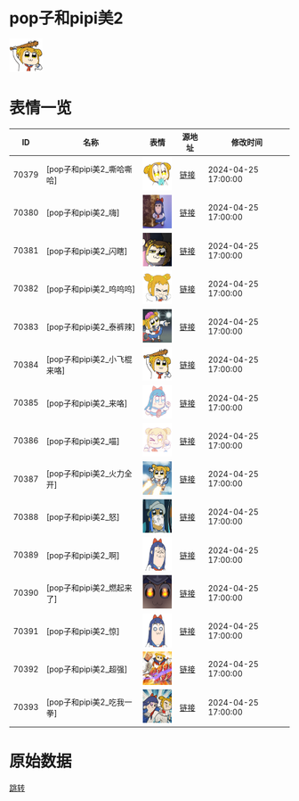# pop子和pipi美2

<img src="./cover.png" height="60" alt="cover" />

# 表情一览

|ID|名称|表情|源地址|修改时间|
|----|----|----|----|----|
|70379|[pop子和pipi美2_嘶哈嘶哈]|<img src="./pic/070379_%5Bpop子和pipi美2_嘶哈嘶哈%5D.png" height="60" alt="嘶哈嘶哈"/>|[链接](https://i0.hdslb.com/bfs/garb/b9652e2aba436ebc0fd85625f70818c1fd0341e2.png)|2024-04-25 17:00:00|
|70380|[pop子和pipi美2_嗨]|<img src="./pic/070380_%5Bpop子和pipi美2_嗨%5D.png" height="60" alt="嗨"/>|[链接](https://i0.hdslb.com/bfs/garb/ed2a5e2328a0114b9098a96fec4fd131ac971cdb.png)|2024-04-25 17:00:00|
|70381|[pop子和pipi美2_闪瞎]|<img src="./pic/070381_%5Bpop子和pipi美2_闪瞎%5D.png" height="60" alt="闪瞎"/>|[链接](https://i0.hdslb.com/bfs/garb/9899a04f7f364ebfb202e24558cfbb53b10e51f0.png)|2024-04-25 17:00:00|
|70382|[pop子和pipi美2_呜呜呜]|<img src="./pic/070382_%5Bpop子和pipi美2_呜呜呜%5D.png" height="60" alt="呜呜呜"/>|[链接](https://i0.hdslb.com/bfs/garb/2999776c29554701f05aefe166523bdcd5c7571d.png)|2024-04-25 17:00:00|
|70383|[pop子和pipi美2_泰裤辣]|<img src="./pic/070383_%5Bpop子和pipi美2_泰裤辣%5D.png" height="60" alt="泰裤辣"/>|[链接](https://i0.hdslb.com/bfs/garb/99ee73ff8220e192ed6f5db51cf85a4fad7c29d1.png)|2024-04-25 17:00:00|
|70384|[pop子和pipi美2_小飞棍来咯]|<img src="./pic/070384_%5Bpop子和pipi美2_小飞棍来咯%5D.png" height="60" alt="小飞棍来咯"/>|[链接](https://i0.hdslb.com/bfs/garb/1f6e8ce2194a4c5184fc41defe116e00ae60d6a0.png)|2024-04-25 17:00:00|
|70385|[pop子和pipi美2_来咯]|<img src="./pic/070385_%5Bpop子和pipi美2_来咯%5D.png" height="60" alt="来咯"/>|[链接](https://i0.hdslb.com/bfs/garb/482da6fd99176ca3964a2371a95ae4789e3f3981.png)|2024-04-25 17:00:00|
|70386|[pop子和pipi美2_喵]|<img src="./pic/070386_%5Bpop子和pipi美2_喵%5D.png" height="60" alt="喵"/>|[链接](https://i0.hdslb.com/bfs/garb/4bb2ee369f725e8fc8234816ae6aa9fcce804bf4.png)|2024-04-25 17:00:00|
|70387|[pop子和pipi美2_火力全开]|<img src="./pic/070387_%5Bpop子和pipi美2_火力全开%5D.png" height="60" alt="火力全开"/>|[链接](https://i0.hdslb.com/bfs/garb/81010fdf086675cf0c38c7333623f2afea8f2ca7.png)|2024-04-25 17:00:00|
|70388|[pop子和pipi美2_怒]|<img src="./pic/070388_%5Bpop子和pipi美2_怒%5D.png" height="60" alt="怒"/>|[链接](https://i0.hdslb.com/bfs/garb/afb2e0758ac7176b4fa05d516f9f5a0b64bb5baa.png)|2024-04-25 17:00:00|
|70389|[pop子和pipi美2_啊]|<img src="./pic/070389_%5Bpop子和pipi美2_啊%5D.png" height="60" alt="啊"/>|[链接](https://i0.hdslb.com/bfs/garb/d89d0ce55ab201a92c45ab329d94f65a5678187c.png)|2024-04-25 17:00:00|
|70390|[pop子和pipi美2_燃起来了]|<img src="./pic/070390_%5Bpop子和pipi美2_燃起来了%5D.png" height="60" alt="燃起来了"/>|[链接](https://i0.hdslb.com/bfs/garb/6e72c85c39ed3e5cb65bcddff5a647f2c34253dd.png)|2024-04-25 17:00:00|
|70391|[pop子和pipi美2_惊]|<img src="./pic/070391_%5Bpop子和pipi美2_惊%5D.png" height="60" alt="惊"/>|[链接](https://i0.hdslb.com/bfs/garb/d795d3c13416183b02e82ad9e70205846d14c4be.png)|2024-04-25 17:00:00|
|70392|[pop子和pipi美2_超强]|<img src="./pic/070392_%5Bpop子和pipi美2_超强%5D.png" height="60" alt="超强"/>|[链接](https://i0.hdslb.com/bfs/garb/1dd5f35d4f7452b539a37c10c0cb692c61c5ccb2.png)|2024-04-25 17:00:00|
|70393|[pop子和pipi美2_吃我一拳]|<img src="./pic/070393_%5Bpop子和pipi美2_吃我一拳%5D.png" height="60" alt="吃我一拳"/>|[链接](https://i0.hdslb.com/bfs/garb/028aba87a770b9bac3e269e2f5399b8132aaefe6.png)|2024-04-25 17:00:00|

# 原始数据

[跳转](./raw.json)

